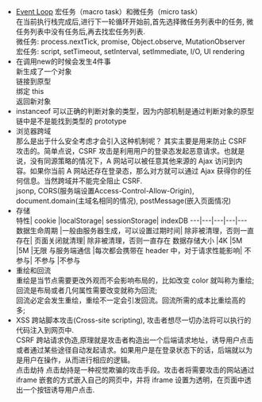 * [Event Loop](https://zhuanlan.zhihu.com/p/33058983) 宏任务（macro task）和微任务（micro task）  
  在当前执行栈完成后,进行下一轮循环开始前,首先选择微任务列表中的任务, 微任务列表中没有任务后,再去找宏任务列表.  
  微任务: process.nextTick, promise, Object.observe, MutationObserver  
  宏任务: script, setTimeout, setInterval, setImmediate, I/O, UI rendering  
* 在调用new的时候会发生4件事  
  新生成了一个对象  
  链接到原型  
  绑定 this  
  返回新对象  
* instanceof 可以正确的判断对象的类型，因为内部机制是通过判断对象的原型链中是不是能找到类型的 prototype  
* 浏览器跨域  
  那么是出于什么安全考虑才会引入这种机制呢？ 其实主要是用来防止 CSRF 攻击的。简单点说，CSRF 攻击是利用用户的登录态发起恶意请求。也就是说，没有同源策略的情况下，A 网站可以被任意其他来源的 Ajax 访问到内容。如果你当前 A 网站还存在登录态，那么对方就可以通过 Ajax 获得你的任何信息。当然跨域并不能完全阻止 CSRF.  
  jsonp, CORS(服务端设置Access-Control-Allow-Origin), document.domain(主域名相同的情况), postMessage(嵌入页面情况)  
* 存储  
  特性|	cookie	|localStorage|	sessionStorage|	indexDB
  ---|---|---|---|---
  数据生命周期	|一般由服务器生成，可以设置过期时间|	除非被清理，否则一直存在|	页面关闭就清理|	除非被清理，否则一直存在
  数据存储大小	|4K	|5M	|5M	|无限
  与服务端通信	|每次都会携带在 header 中，对于请求性能影响|	不参与|	不参与	|不参与  
* 重绘和回流  
  重绘是当节点需要更改外观而不会影响布局的，比如改变 color 就叫称为重绘;  
  回流是布局或者几何属性需要改变就称为回流;  
  回流必定会发生重绘，重绘不一定会引发回流。回流所需的成本比重绘高的多;
* XSS 跨站脚本攻击(Cross-site scripting), 攻击者想尽一切办法将可以执行的代码注入到网页中.  
  CSRF 跨站请求伪造,原理就是攻击者构造出一个后端请求地址，诱导用户点击或者通过某些途径自动发起请求。如果用户是在登录状态下的话，后端就以为是用户在操作，从而进行相应的逻辑。  
  点击劫持 点击劫持是一种视觉欺骗的攻击手段。攻击者将需要攻击的网站通过 iframe 嵌套的方式嵌入自己的网页中，并将 iframe 设置为透明，在页面中透出一个按钮诱导用户点击.

  
